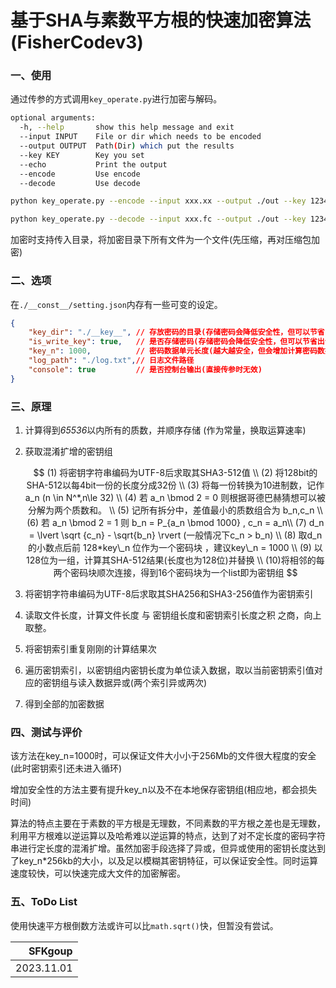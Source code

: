 # 基于SHA与素数平方根的快速加密算法 (FisherCodev3)

### 一、使用

通过传参的方式调用`key_operate.py`进行加密与解码。

```bash
optional arguments:
  -h, --help       show this help message and exit
  --input INPUT    File or dir which needs to be encoded
  --output OUTPUT  Path(Dir) which put the results
  --key KEY        Key you set
  --echo           Print the output
  --encode         Use encode
  --decode         Use decode
```

```bash
python key_operate.py --encode --input xxx.xx --output ./out --key 123456
```

```bash
python key_operate.py --decode --input xxx.fc --output ./out --key 123456
```

加密时支持传入目录，将加密目录下所有文件为一个文件(先压缩，再对压缩包加密)

### 二、选项

在`./__const__/setting.json`内存有一些可变的设定。

```json
{
	"key_dir": "./__key__", // 存放密码的目录(存储密码会降低安全性，但可以节省出计算密码数据的时间)
	"is_write_key": true,   // 是否存储密码(存储密码会降低安全性，但可以节省出计算密码数据的时间)
	"key_n": 1000,          // 密码数据单元长度(越大越安全，但会增加计算密码数据的时间，500约为19s，1000约为45s)
	"log_path": "./log.txt",// 日志文件路径
	"console": true         // 是否控制台输出(直接传参时无效)
}
```

### 三、原理

1. 计算得到*65536*以内所有的质数，并顺序存储 (作为常量，换取运算速率)

2. 获取混淆扩增的密钥组

   $$
   (1) 将密钥字符串编码为UTF-8后求取其SHA3-512值 \\
   (2) 将128bit的SHA-512以每4bit一份的长度分成32份 \\
   (3) 将每一份转换为10进制数，记作 a_n (n \in N^*,n\le 32) \\
   (4) 若 a_n \bmod 2 = 0 则根据哥德巴赫猜想可以被分解为两个质数和。 \\
   (5) 记所有拆分中，差值最小的质数组合为 b_n,c_n \\
   (6) 若 a_n \bmod 2 = 1 则 b_n = P_{a_n \bmod 1000} , c_n = a_n\\
   (7) d_n = \lvert \sqrt {c_n} - \sqrt{b_n} \rvert (一般情况下c_n > b_n) \\
   (8) 取d_n 的小数点后前 128*key\_n 位作为一个密码块 ，建议key\_n = 1000 \\
   (9) 以128位为一组，计算其SHA-512结果(长度也为128位)并替换 \\
   (10)将相邻的每两个密码块顺次连接，得到16个密码块为一个list即为密钥组
   $$

3. 将密钥字符串编码为UTF-8后求取其SHA256和SHA3-256值作为密钥索引

4. 读取文件长度，计算文件长度 与 密钥组长度和密钥索引长度之积 之商，向上取整。

5. 将密钥索引重复刚刚的计算结果次

6. 遍历密钥索引，以密钥组内密钥长度为单位读入数据，取以当前密钥索引值对应的密钥组与读入数据异或(两个索引异或两次)

7. 得到全部的加密数据

### 四、测试与评价

​	该方法在key_n=1000时，可以保证文件大小小于256Mb的文件很大程度的安全(此时密钥索引还未进入循环)

​	增加安全性的方法主要有提升key_n以及不在本地保存密钥组(相应地，都会损失时间)

​	算法的特点主要在于素数的平方根是无理数，不同素数的平方根之差也是无理数，利用平方根难以逆运算以及哈希难以逆运算的特点，达到了对不定长度的密码字符串进行定长度的混淆扩增。虽然加密手段选择了异或，但异或使用的密钥长度达到了key_n*256kb的大小，以及足以模糊其密钥特征，可以保证安全性。同时运算速度较快，可以快速完成大文件的加密解密。

### 五、ToDo List

​    使用快速平方根倒数方法或许可以比`math.sqrt()`快，但暂没有尝试。

|    SFKgoup |
| ---------: |
| 2023.11.01 |

